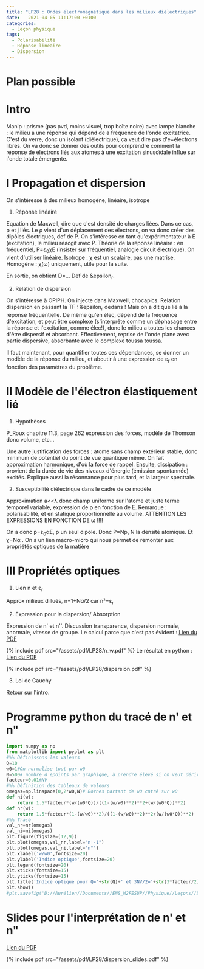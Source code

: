 ```yaml
---
title: "LP28 : Ondes électromagnétique dans les milieux diélectriques"
date:   2021-04-05 11:17:00 +0100
categories:
  - Leçon physique
tags:
  - Polarisabilité
  - Réponse linéaire
  - Dispersion
---
```

# Plan possible

# Intro
Manip : prisme (pas pvd, moins visuel, trop boîte noire) avec lampe blanche : le milieu a une réponse qui dépend de a fréquence de l'onde excitatrice. C'est du verre, donc un isolant (diélectrique), ça veut dire pas d'e=électrons libres. On va donc se donner des outils pour comprendre comment la réponse de électrons liés aux atomes à une excitation sinusoïdale influe sur l'onde totale émergente.

# I Propagation et dispersion
On s'intéresse à des milieux homogène, linéaire, isotrope
1) Réponse linéaire

Equation de Maxwell, dire que c'est densité de charges liées. Dans ce cas, &rho; et j liés. Le &rho; vient d'un déplacement des électrons, on va donc créer des dipôles électriques, def de P. On s'intéresse en tant qu'expérimentateur à E (excitation), le milieu réacgit avec P. Théorie de la réponse linéaire : en fréquentiel, P=&epsilon;<sub>0</sub>&chi;E (insister sur fréquentiel, analogie circuit électrique). On vient d'utiliser linéaire. Isotrope : &chi; est un scalaire, pas une matrise. Homogène : &chi;(&omega;) uniquement, utile pour la suite.

En sortie, on obtient D=... Def de &epsilon<sub>r</sub>. 

2) Relation de dispersion

On s'intéresse à OPlPH.
On injecte dans Maxwell, chocapics. Relation dispersion en passant la TF : &epsilon<sub>r</sub> dedans ! Mais on a dit que lié à la réponse fréquentielle. De même qu'en élec, dépend de la fréquence d'excitation, et peut être complexe (s'interprête comme un déphasage entre la réponse et l'excitation, comme élec!), donc le milieu a toutes les chances d'être dispersif et absorbant. Effectivement, reprise de l'onde plane avec partie dispersive, absorbante avec le complexe toussa toussa.

Il faut maintenant, pour quantifier toutes ces dépendances, se donner un modèle de la réponse du milieu, et aboutir à une expression de &epsilon;<sub>r</sub> en fonction des paramètres du problème.

# II Modèle de l'électron élastiquement lié
1) Hypothèses

P_Roux chapitre 11.3, page 262 expression des forces, modèle de Thomson donc volume, etc...

Une autre justification des forces : atome sans champ extérieur stable, donc minimum de potentiel du point de vue quantique même. On fait approximation harmonique, d'où la force de rappel. Ensuite, dissipation : provient de la durée de vie des niveaux d'énergie (émission spontannée) excités. Explique aussi la résonnance pour plus tard, et la largeur spectrale.

2) Susceptibilité diélectrique dans le cadre de ce modèle

Approximation a<<&lambda; donc champ uniforme sur l'atome et juste terme temporel variable, expression de p en fonction de E. Remarque : polarisabilité, et en statique proportionnelle au volume. ATTENTION LES EXPRESSIONS EN FONCTION DE &omega; !!!!

On a donc p=&epsilon;<sub>0</sub>&alpha;E, p un seul dipole. Donc P=Np, N la densité atomique. Et &chi;=N&alpha; . On a un lien macro-micro qui nous permet de remonter aux propriétés optiques de la matière

# III Propriétés optiques
1) Lien n et &epsilon;<sub>r</sub>

Approx milieux dillués, n=1+N&alpha;/2 car n²=&epsilon;<sub>r</sub>

2) Expression pour la dispersion/ Absorption

Expression de n' et n''. Discussion transparence, dispersion normale, anormale, vitesse de groupe.
Le calcul parce que c'est pas évident : [Lien du PDF](/assets/pdf/LP28/n_w.pdf)

{% include pdf src="/assets/pdf/LP28/n_w.pdf" %}
Le résultat en python : [Lien du PDF](/assets/pdf/LP28/dispersion.pdf)

{% include pdf src="/assets/pdf/LP28/dispersion.pdf" %}

3) Loi de Cauchy

Retour sur l'intro.

# Programme python du tracé de n' et n"
```python
import numpy as np
from matplotlib import pyplot as plt
#%% Définissons les valeurs
Q=10
w0=1#On normalise tout par w0
N=500# nombre d epoints par graphique, à prendre élevé si on veut dériver
facteur=0.01#NV
#%% Définition des tableaux de valeurs
omegas=np.linspace(0,2*w0,N)# Bornes partant de w0 cntré sur w0
def ni(w):
    return 1.5*facteur*(w/(w0*Q))/((1-(w/w0)**2)**2+(w/(w0*Q))**2)
def nr(w):
    return 1.5*facteur*(1-(w/w0)**2)/((1-(w/w0)**2)**2+(w/(w0*Q))**2)
#%% Tracé
val_nr=nr(omegas)
val_ni=ni(omegas)
plt.figure(figsize=(12,9))
plt.plot(omegas,val_nr,label="n'-1")
plt.plot(omegas,val_ni,label='n"')
plt.xlabel('w/w0',fontsize=20)
plt.ylabel('Indice optique',fontsize=20)
plt.legend(fontsize=20)
plt.xticks(fontsize=15)
plt.yticks(fontsize=15)
plt.title('Indice optique pour Q='+str(Q)+' et 3NV/2='+str(3*facteur/2), fontsize=20)
plt.show()
#plt.savefig('D://Aurélien//Documents//ENS_M2FESUP//Physique//Leçons//LP28//dispersion.pdf')
```

# Slides pour l'interprétation de n' et n"
[Lien du PDF](/assets/pdf/LP28/dispersion_slides.pdf)

{% include pdf src="/assets/pdf/LP28/dispersion_slides.pdf" %}












